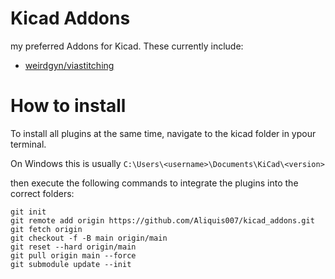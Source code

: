 # Kicad Addons
 my preferred Addons for Kicad. These currently include:
 - [weirdgyn/viastitching](https://github.com/weirdgyn/viastitching)

# How to install
To install all plugins at the same time, navigate to the kicad folder in ypour terminal. 

On Windows this is usually ``C:\Users\<username>\Documents\KiCad\<version>``

then execute the following commands to integrate the plugins into the correct folders:
```
git init
git remote add origin https://github.com/Aliquis007/kicad_addons.git
git fetch origin
git checkout -f -B main origin/main
git reset --hard origin/main
git pull origin main --force
git submodule update --init
``` 

